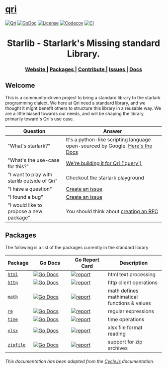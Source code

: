 # [qri](http://qri.io)

[![Qri](https://img.shields.io/badge/made%20by-qri-magenta.svg?style=flat-square)](https://qri.io) [![GoDoc](https://godoc.org/github.com/qri-io/starlib?status.svg)](http://godoc.org/github.com/qri-io/starlib) [![License](https://img.shields.io/github/license/qri-io/qri.svg?style=flat-square)](./LICENSE) [![Codecov](https://img.shields.io/codecov/c/github/qri-io/qri.svg?style=flat-square)](https://codecov.io/gh/qri-io/qri) [![CI](https://img.shields.io/circleci/project/github/qri-io/qri.svg?style=flat-square)](https://circleci.com/gh/qri-io/qri)

<h1 align="center">Starlib - Starlark's Missing standard Library.</h1>

<div align="center">
  <h3>
    <a href="https://qri.io">
      Website
    </a>
    <span> | </span>
    <a href="#packages">
      Packages
    </a>
    <span> | </span>
    <a href="https://github.com/qri-io/starlib/CONTRIBUTOR.md">
      Contribute
    </a>
    <span> | </span>
    <a href="https://github.com/qri-io/starlib/issues">
      Issues
    </a>
     <span> | </span>
    <a href="https://qri.io/docs/reference/starlib/">
      Docs
    </a>
  </h3>
</div>

<div align="center">
  <!-- Build Status -->
</div>

## Welcome

This is a community-driven project to bring a standard library to the starlark programming dialect. We here at Qri need a standard library, and we thought it might benefit others to structure this library in a reusable way. We are a little biased towards our needs, and will be shaping the library primarily toward's Qri's use case.

| Question | Answer |
|--------|-------|
| "What's starlark?" | It's a python-like scripting language open-sourced by Google. [Here's the Docs](https://docs.bazel.build/versions/master/skylark/language.html) |
| "What's the use-case for this?" | [We're building it for Qri ('query')](https://qri.io) |
| "I want to play with starlib outside of Qri" | [Checkout the starlark playground](https://github.com/qri-io/skypg) |
| "I have a question" | [Create an issue](https://github.com/qri-io/starlib/issues) |
| "I found a bug" | [Create an issue](https://github.com/qri-io/starlib/issues) |
| "I would like to propose a new package" | You should think about [creating an RFC](https://github.com/qri-io/rfcs) |

## Packages

The following is a list of the packages currently in the standard library

| Package | Go Docs | Go Report Card | Description |
|---------|---------|----------------|-------------|
| [`html`](https://github.com/qri-io/starlib/tree/master/html) | <img width=190/>[![Go Docs](https://godoc.org/github.com/qri-io/starlib/html?status.svg)](https://godoc.org/github.com/qri-io/starlib/actions) | <img width=165/>[![report](https://goreportcard.com/badge/github.com/qri-io/starlib/html)](https://goreportcard.com/report/github.com/qri-io/starlib/html) | html text processing |
| [`http`](https://github.com/qri-io/starlib/tree/master/http) | <img width=190/>[![Go Docs](https://godoc.org/github.com/qri-io/starlib/http?status.svg)](https://godoc.org/github.com/qri-io/starlib/actions) | <img width=165/>[![report](https://goreportcard.com/badge/github.com/qri-io/starlib/http)](https://goreportcard.com/report/github.com/qri-io/starlib/http) | http client operations |
| [`math`](https://github.com/qri-io/starlib/tree/master/math) | <img width=190/>[![Go Docs](https://godoc.org/github.com/qri-io/starlib/math?status.svg)](https://godoc.org/github.com/qri-io/starlib/actions) | <img width=165/>[![report](https://goreportcard.com/badge/github.com/qri-io/starlib/math)](https://goreportcard.com/report/github.com/qri-io/starlib/math) | math defines mathimatical functions & values |
| [`re`](https://github.com/qri-io/starlib/tree/master/re) | <img width=190/>[![Go Docs](https://godoc.org/github.com/qri-io/starlib/re?status.svg)](https://godoc.org/github.com/qri-io/starlib/actions) | <img width=165/>[![report](https://goreportcard.com/badge/github.com/qri-io/starlib/re)](https://goreportcard.com/report/github.com/qri-io/starlib/re) | regular expressions |
| [`time`](https://github.com/qri-io/starlib/tree/master/time) | <img width=190/>[![Go Docs](https://godoc.org/github.com/qri-io/starlib/time?status.svg)](https://godoc.org/github.com/qri-io/starlib/actions) | <img width=165/>[![report](https://goreportcard.com/badge/github.com/qri-io/starlib/time)](https://goreportcard.com/report/github.com/qri-io/starlib/time) | time operations |
| [`xlsx`](https://github.com/qri-io/starlib/tree/master/xlsx) | <img width=190/>[![Go Docs](https://godoc.org/github.com/qri-io/starlib/xlsx?status.svg)](https://godoc.org/github.com/qri-io/starlib/actions) | <img width=165/>[![report](https://goreportcard.com/badge/github.com/qri-io/starlib/xlsx)](https://goreportcard.com/report/github.com/qri-io/starlib/xlsx) | xlsx file format reading |
| [`zipfile`](https://github.com/qri-io/starlib/tree/master/zipfile) | <img width=190/>[![Go Docs](https://godoc.org/github.com/qri-io/starlib/zipfile?status.svg)](https://godoc.org/github.com/qri-io/starlib/actions) | <img width=165/>[![report](https://goreportcard.com/badge/github.com/qri-io/starlib/zipfile)](https://goreportcard.com/report/github.com/qri-io/starlib/zipfile) | support for zip archives |

###### This documentation has been adapted from the [Cycle.js](https://github.com/cyclejs/cyclejs) documentation.